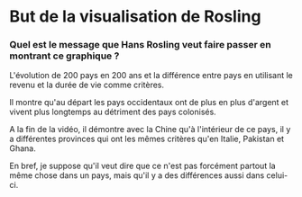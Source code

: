 # But de la visualisation de Rosling

### Quel est le message que Hans Rosling veut faire passer en montrant ce graphique ?

L'évolution de 200 pays en 200 ans et la différence entre pays en utilisant le revenu et la durée de vie comme critères.

Il montre qu'au départ les pays occidentaux ont de plus en plus d'argent et vivent plus longtemps au détriment des pays colonisés. 

A la fin de la vidéo, il démontre avec la Chine qu'à l'intérieur de ce pays, il y a différentes provinces qui ont les mêmes critères qu'en Italie, Pakistan et Ghana. 

En bref, je suppose qu'il veut dire que ce n'est pas forcément partout la même chose dans un pays, mais qu'il y a des différences aussi dans celui-ci.